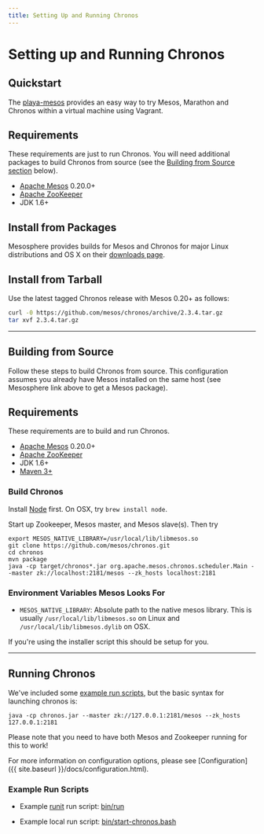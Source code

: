 ```yaml
---
title: Setting Up and Running Chronos
---
```


# Setting up and Running Chronos

## Quickstart

The [playa-mesos](https://github.com/mesosphere/playa-mesos) provides an easy way to try Mesos, Marathon and Chronos within a virtual machine using Vagrant.


## Requirements

These requirements are just to run Chronos. You will need additional packages to build Chronos from source (see the [Building from Source section](#build-from-source) below).

* [Apache Mesos][Mesos] 0.20.0+
* [Apache ZooKeeper][ZooKeeper]
* JDK 1.6+


## Install from Packages

Mesosphere provides builds for Mesos and Chronos for major Linux distributions and OS X on their [downloads page](http://mesosphere.com/downloads/).

## Install from Tarball

Use the latest tagged Chronos release with Mesos 0.20+ as follows:

```sh
curl -0 https://github.com/mesos/chronos/archive/2.3.4.tar.gz
tar xvf 2.3.4.tar.gz
```

<hr />

## <a name="build-from-source"></a>Building from Source

Follow these steps to build Chronos from source. This configuration assumes you already have Mesos installed on the same host (see Mesosphere link above to get a Mesos package).

## Requirements

These requirements are to build and run Chronos.

* [Apache Mesos][Mesos] 0.20.0+
* [Apache ZooKeeper][ZooKeeper]
* JDK 1.6+
* [Maven 3+](https://maven.apache.org/download.cgi)


### Build Chronos

Install [Node](http://nodejs.org/) first. On OSX, try `brew install node`.

Start up Zookeeper, Mesos master, and Mesos slave(s).  Then try

    export MESOS_NATIVE_LIBRARY=/usr/local/lib/libmesos.so
    git clone https://github.com/mesos/chronos.git
    cd chronos
    mvn package
    java -cp target/chronos*.jar org.apache.mesos.chronos.scheduler.Main --master zk://localhost:2181/mesos --zk_hosts localhost:2181

### Environment Variables Mesos Looks For

* `MESOS_NATIVE_LIBRARY`: Absolute path to the native mesos library. This is usually `/usr/local/lib/libmesos.so` on Linux and `/usr/local/lib/libmesos.dylib` on OSX.

If you're using the installer script this should be setup for you.

<hr />

## Running Chronos

We've included some [example run scripts](#example-run-scripts), but the
basic syntax for launching chronos is:

    java -cp chronos.jar --master zk://127.0.0.1:2181/mesos --zk_hosts 127.0.0.1:2181

Please note that you need to have both Mesos and Zookeeper running for this to work!

For more information on configuration options, please see [Configuration]({{ site.baseurl }}/docs/configuration.html).

### Example Run Scripts

* Example [runit](http://smarden.org/runit/) run script: [bin/run](https://github.com/mesos/chronos/blob/master/bin/run)

* Example local run script: [bin/start-chronos.bash](https://github.com/mesos/chronos/blob/master/bin/start-chronos.bash)


[Mesos]: https://mesos.apache.org/ "Apache Mesos"
[Zookeeper]: https://zookeeper.apache.org/ "Apache ZooKeeper"
